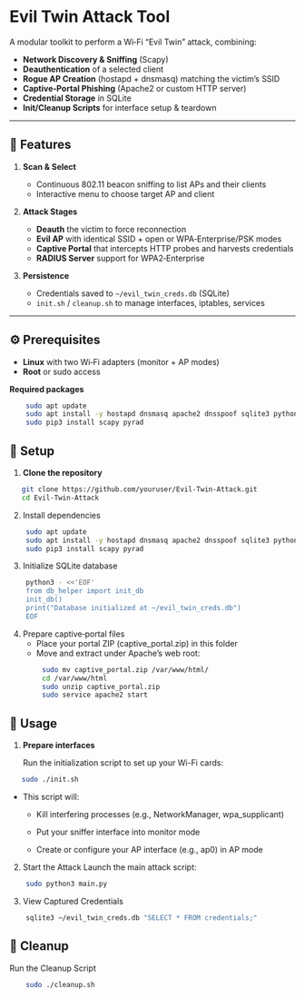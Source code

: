 # Evil Twin Attack Tool

A modular toolkit to perform a Wi‑Fi “Evil Twin” attack, combining:

- **Network Discovery & Sniffing** (Scapy)  
- **Deauthentication** of a selected client  
- **Rogue AP Creation** (hostapd + dnsmasq) matching the victim’s SSID  
- **Captive‑Portal Phishing** (Apache2 or custom HTTP server)  
- **Credential Storage** in SQLite  
- **Init/Cleanup Scripts** for interface setup & teardown  

---

## 🚀 Features

1. **Scan & Select**  
   - Continuous 802.11 beacon sniffing to list APs and their clients  
   - Interactive menu to choose target AP and client  

2. **Attack Stages**  
   - **Deauth** the victim to force reconnection  
   - **Evil AP** with identical SSID + open or WPA‑Enterprise/PSK modes  
   - **Captive Portal** that intercepts HTTP probes and harvests credentials  
   - **RADIUS Server** support for WPA2‑Enterprise  

3. **Persistence**  
   - Credentials saved to `~/evil_twin_creds.db` (SQLite)  
   - `init.sh` / `cleanup.sh` to manage interfaces, iptables, services  

---

## ⚙️ Prerequisites

- **Linux** with two Wi‑Fi adapters (monitor + AP modes)  
- **Root** or sudo access  

**Required packages**  
```bash
    sudo apt update
    sudo apt install -y hostapd dnsmasq apache2 dnsspoof sqlite3 python3 python3-pip
    sudo pip3 install scapy pyrad
```

## 🔧 Setup

1. **Clone the repository**  
```bash
   git clone https://github.com/youruser/Evil-Twin-Attack.git
   cd Evil-Twin-Attack
```

2. Install dependencies
```bash
    sudo apt update
    sudo apt install -y hostapd dnsmasq apache2 dnsspoof sqlite3 python3 python3‑pip
    sudo pip3 install scapy pyrad
```

3. Initialize SQLite database
```bash
    python3 - <<'EOF'
    from db_helper import init_db
    init_db()
    print("Database initialized at ~/evil_twin_creds.db")
    EOF
```

4. Prepare captive‑portal files
    - Place your portal ZIP (captive_portal.zip) in this folder
    - Move and extract under Apache’s web root:
```bash
        sudo mv captive_portal.zip /var/www/html/
        cd /var/www/html
        sudo unzip captive_portal.zip
        sudo service apache2 start
```

## 🚀 Usage

1. **Prepare interfaces**
   
   Run the initialization script to set up your Wi-Fi cards:
```bash
   sudo ./init.sh
```

- This script will:

    - Kill interfering processes (e.g., NetworkManager, wpa_supplicant)

    - Put your sniffer interface into monitor mode

    - Create or configure your AP interface (e.g., ap0) in AP mode

2. Start the Attack
    Launch the main attack script:
```bash
    sudo python3 main.py
```

3. View Captured Credentials
```bash
    sqlite3 ~/evil_twin_creds.db "SELECT * FROM credentials;"
```

## 🧹 Cleanup

Run the Cleanup Script
```bash
    sudo ./cleanup.sh
```
